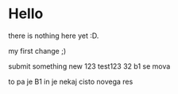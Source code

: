 # Hello

there is nothing here yet :D.

my first change ;)

submit something new
123 test123
32
b1 se mova

to pa je B1 in je nekaj cisto novega
res